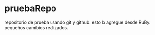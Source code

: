 pruebaRepo
==========

repositorio de prueba usando git y github.
esto lo agregue desde RuBy.
pequeños camibios realizados.

